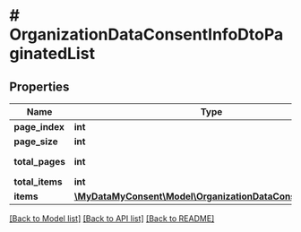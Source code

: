 # # OrganizationDataConsentInfoDtoPaginatedList

## Properties

Name | Type | Description | Notes
------------ | ------------- | ------------- | -------------
**page_index** | **int** |  | [optional]
**page_size** | **int** |  | [optional]
**total_pages** | **int** |  | [optional] [readonly]
**total_items** | **int** |  | [optional]
**items** | [**\MyDataMyConsent\Model\OrganizationDataConsentInfoDto[]**](OrganizationDataConsentInfoDto.md) |  | [optional]

[[Back to Model list]](../../README.md#models) [[Back to API list]](../../README.md#endpoints) [[Back to README]](../../README.md)
